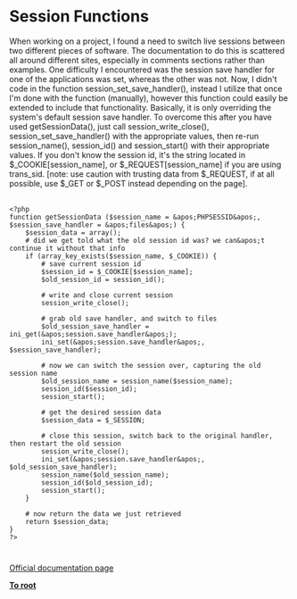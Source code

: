 # Session Functions



When working on a project, I found a need to switch live sessions between two different pieces of software. The documentation to do this is scattered all around different sites, especially in comments sections rather than examples. One difficulty I encountered was the session save handler for one of the applications was set, whereas the other was not. Now, I didn&apos;t code in the function session_set_save_handler(), instead I utilize that once I&apos;m done with the function (manually), however this function could easily be extended to include that functionality. Basically, it is only overriding the system&apos;s default session save handler. To overcome this after you have used getSessionData(), just call session_write_close(), session_set_save_handler() with the appropriate values, then re-run session_name(), session_id() and session_start() with their appropriate values. If you don&apos;t know the session id, it&apos;s the string located in $_COOKIE[session_name], or $_REQUEST[session_name] if you are using trans_sid. [note: use caution with trusting data from $_REQUEST, if at all possible, use $_GET or $_POST instead depending on the page].<br><br>

```
<?php
function getSessionData ($session_name = &apos;PHPSESSID&apos;, $session_save_handler = &apos;files&apos;) {
    $session_data = array();
    # did we get told what the old session id was? we can&apos;t continue it without that info
    if (array_key_exists($session_name, $_COOKIE)) {
        # save current session id
        $session_id = $_COOKIE[$session_name];
        $old_session_id = session_id();
        
        # write and close current session
        session_write_close();
        
        # grab old save handler, and switch to files
        $old_session_save_handler = ini_get(&apos;session.save_handler&apos;);
        ini_set(&apos;session.save_handler&apos;, $session_save_handler);
        
        # now we can switch the session over, capturing the old session name
        $old_session_name = session_name($session_name);
        session_id($session_id);
        session_start();
        
        # get the desired session data
        $session_data = $_SESSION;
        
        # close this session, switch back to the original handler, then restart the old session
        session_write_close();
        ini_set(&apos;session.save_handler&apos;, $old_session_save_handler);
        session_name($old_session_name);
        session_id($old_session_id);
        session_start();
    }
    
    # now return the data we just retrieved
    return $session_data;
}
?>
```
  

#

[Official documentation page](https://www.php.net/manual/en/ref.session.php)

**[To root](/README.md)**